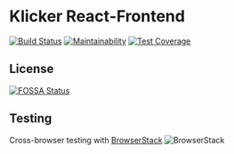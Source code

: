# Klicker React-Frontend

[![Build Status](https://travis-ci.org/uzh-bf/klicker-react.svg?branch=master)](https://travis-ci.org/uzh-bf/klicker-react)
[![Maintainability](https://api.codeclimate.com/v1/badges/e6145f91794546ed622c/maintainability)](https://codeclimate.com/github/uzh-bf/klicker-react/maintainability)
[![Test Coverage](https://api.codeclimate.com/v1/badges/e6145f91794546ed622c/test_coverage)](https://codeclimate.com/github/uzh-bf/klicker-react/test_coverage)

## License
[![FOSSA Status](https://app.fossa.io/api/projects/git%2Bgithub.com%2Fuzh-bf%2Fklicker-react.svg?type=large)](https://app.fossa.io/projects/git%2Bgithub.com%2Fuzh-bf%2Fklicker-react?ref=badge_large)

## Testing
Cross-browser testing with [BrowserStack](https://www.browserstack.com)
![BrowserStack](https://github.com/uzh-bf/klicker-react/blob/master/public/Browserstack-logo%402x.png)
